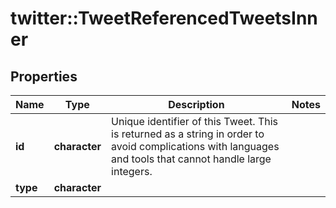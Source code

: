 # twitter::TweetReferencedTweetsInner


## Properties
Name | Type | Description | Notes
------------ | ------------- | ------------- | -------------
**id** | **character** | Unique identifier of this Tweet. This is returned as a string in order to avoid complications with languages and tools that cannot handle large integers. | 
**type** | **character** |  | 


